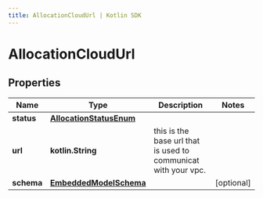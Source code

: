 ```yaml
---
title: AllocationCloudUrl | Kotlin SDK
---
```




# AllocationCloudUrl

## Properties
Name | Type | Description | Notes
------------ | ------------- | ------------- | -------------
**status** | [**AllocationStatusEnum**](AllocationStatusEnum) |  | 
**url** | **kotlin.String** | this is the base url that is used to communicat with your vpc. | 
**schema** | [**EmbeddedModelSchema**](EmbeddedModelSchema) |  |  [optional]




